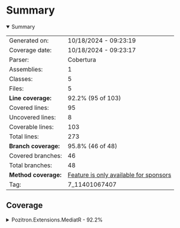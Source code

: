 # Summary
<details open><summary>Summary</summary>

|||
|:---|:---|
| Generated on: | 10/18/2024 - 09:23:19 |
| Coverage date: | 10/18/2024 - 09:23:17 |
| Parser: | Cobertura |
| Assemblies: | 1 |
| Classes: | 5 |
| Files: | 5 |
| **Line coverage:** | 92.2% (95 of 103) |
| Covered lines: | 95 |
| Uncovered lines: | 8 |
| Coverable lines: | 103 |
| Total lines: | 273 |
| **Branch coverage:** | 95.8% (46 of 48) |
| Covered branches: | 46 |
| Total branches: | 48 |
| **Method coverage:** | [Feature is only available for sponsors](https://reportgenerator.io/pro) |
| Tag: | 7_11401067407 |

</details>

## Coverage
<details><summary>Pozitron.Extensions.MediatR - 92.2%</summary>

|**Name**|**Line**|**Branch**|
|:---|---:|---:|
|**Pozitron.Extensions.MediatR**|**92.2%**|**95.8%**|
|MediatR.ExtendedMediator|97.2%|83.3%|
|MediatR.MediatorExtensions|70%|50%|
|MediatR.SequentialAllPublisher|100%|100%|
|MediatR.SequentialPublisher|100%|100%|
|MediatR.WhenAllPublisher|96.6%|100%|

</details>
